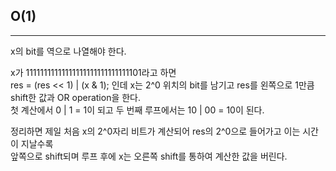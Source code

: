 ## O(1)

---

x의 bit를 역으로 나열해야 한다.

x가 11111111111111111111111111111101라고 하면  
res = (res << 1) | (x & 1); 인데
x는 2^0 위치의 bit를 남기고 res를 왼쪽으로 1만큼 shift한 값과 OR operation을 한다.  
첫 계산에서 0 | 1 = 1이 되고 두 번째 루프에서는 10 | 00 = 10이 된다.

정리하면 제일 처음 x의 2^0자리 비트가 계산되어 res의 2^0으로 들어가고 이는 시간이 지날수록  
앞쪽으로 shift되며 루프 후에 x는 오른쪽 shift를 통하여 계산한 값을 버린다.
